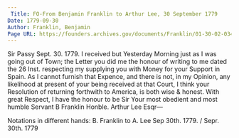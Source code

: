```yaml
---
 Title: FO-From Benjamin Franklin to Arthur Lee, 30 September 1779
Date: 1779-09-30
Author: Franklin, Benjamin
Page URL: https://founders.archives.gov/documents/Franklin/01-30-02-0343
---
```


Sir
Passy Sept. 30. 1779.
I received but Yesterday Morning just as I was going out of Town; the Letter you did me the honour of writing to me dated the 26 Inst. respecting my supplying you with Money for your Support in Spain. As I cannot furnish that Expence, and there is not, in my Opinion, any likelihood at present of your being received at that Court, I think your Resolution of returning forthwith to America, is both wise & honest.
With great Respect, I have the honour to be Sir Your most obedient and most humble Servant
B Franklin
Honble. Arthur Lee Esqr—
 
Notations in different hands: B. Franklin to A. Lee Sep 30th. 1779. / Sepr. 30th. 1779


